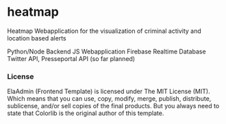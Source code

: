 # heatmap
Heatmap Webapplication for the visualization of criminal activity and location based alerts

Python/Node Backend
JS Webapplication
Firebase Realtime Database
Twitter API, Presseportal API
 (so far planned)


 ### License

ElaAdmin (Frontend Template) is licensed under The MIT License (MIT). Which means that you can use, copy, modify, merge, publish, distribute, sublicense, and/or sell copies of the final products. But you always need to state that Colorlib is the original author of this template.

